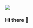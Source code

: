![](https://komarev.com/ghpvc/?username=mmetyolkin)
<!--![Codewars](https://github.r2v.ch/codewars?user=m.metyolkin&stroke=COLOR)-->

### Hi there 👋

<!--
**mmetyolkin/mmetyolkin** is a ✨ _special_ ✨ repository because its `README.md` (this file) appears on your GitHub profile.

Here are some ideas to get you started:

- 🔭 I’m currently working on ...
- 🌱 I’m currently learning ...
- 👯 I’m looking to collaborate on ...
- 🤔 I’m looking for help with ...
- 💬 Ask me about ...
- 📫 How to reach me: ...
- 😄 Pronouns: ...
- ⚡ Fun fact: ...
-->

